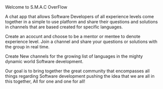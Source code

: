 Welcome to S.M.A.C OverFlow

A chat app that allows Software Developers of all experience levels come together in a simple to use platform 
and share their questions and solutions in channels that are based created for specific languages.

Create an acocunt and choose to be a mentor or mentee to denote experience level.
Join a channel and share your questions or solutions with the group in real time.

Create New channels for the growing list of languages in the mighty dynamic world Software development.

Our goal is to bring together the great community that encompasses all things regarding Software development
pushing the idea that we are all in this together, All for one and one for all!
